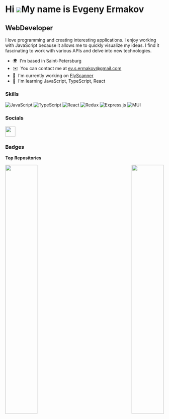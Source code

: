 Hi ![](https://user-images.githubusercontent.com/18350557/176309783-0785949b-9127-417c-8b55-ab5a4333674e.gif)My name is Evgeny Ermakov
======================================================================================================================================

WebDeveloper
------------

I love programming and creating interesting applications. I enjoy working with JavaScript because it allows me to quickly visualize my ideas. I find it fascinating to work with various APIs and delve into new technologies. 

* 🌍  I'm based in Saint-Petersburg
* ✉️  You can contact me at [ev.s.ermakov@gmail.com](mailto:ev.s.ermakov@gmail.com)
* 🚀  I'm currently working on [FlyScanner](http://flightradarclone.onrender.com/)
* 🧠  I'm learning JavaScript, TypeScript, React

### Skills
![JavaScript](https://img.shields.io/badge/javascript-%23323330.svg?style=for-the-badge&logo=javascript&logoColor=%23F7DF1E)
![TypeScript](https://img.shields.io/badge/typescript-%23007ACC.svg?style=for-the-badge&logo=typescript&logoColor=white)
![React](https://img.shields.io/badge/react-%2320232a.svg?style=for-the-badge&logo=react&logoColor=%2361DAFB)
![Redux](https://img.shields.io/badge/redux-%23593d88.svg?style=for-the-badge&logo=redux&logoColor=white)
![Express.js](https://img.shields.io/badge/express.js-%23404d59.svg?style=for-the-badge&logo=express&logoColor=%2361DAFB)
![MUI](https://img.shields.io/badge/MUI-%230081CB.svg?style=for-the-badge&logo=mui&logoColor=white)
### Socials

<p align="left"> <a href="https://www.github.com/ermakovev" target="_blank" rel="noreferrer"> <picture> <source media="(prefers-color-scheme: dark)" srcset="https://raw.githubusercontent.com/danielcranney/readme-generator/main/public/icons/socials/github-dark.svg" /> <source media="(prefers-color-scheme: light)" srcset="https://raw.githubusercontent.com/danielcranney/readme-generator/main/public/icons/socials/github.svg" /> <img src="https://raw.githubusercontent.com/danielcranney/readme-generator/main/public/icons/socials/github.svg" width="32" height="32" /> </picture> </a></p>

### Badges

<b>Top Repositories</b>

<div width="100%" align="center"><a href="https://github.com/ermakovev/graphiql-app-1" align="left"><img align="left" width="45%" src="https://github-readme-stats.vercel.app/api/pin/?username=ermakovev&repo=graphiql-app-1&title_color=22c55e&text_color=0f172a&icon_color=22c55e&bg_color=0f172a&hide_border=true&locale=en" /></a><a href="https://github.com/ermakovev/flight-radar-react" align="right"><img align="right" width="45%" src="https://github-readme-stats.vercel.app/api/pin/?username=ermakovev&repo=flight-radar-react&title_color=22c55e&text_color=0f172a&icon_color=22c55e&bg_color=0f172a&hide_border=true&locale=en" /></a></div><br /><br /><br /><br /><br /><br /><br />
